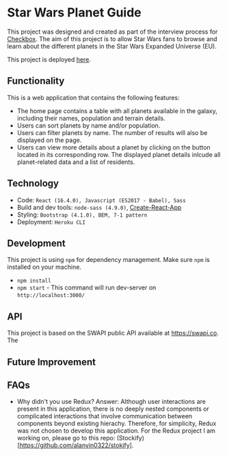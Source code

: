 # Star Wars Planet Guide

This project was designed and created as part of the interview process for [Checkbox](https://www.checkbox.ai/). The aim of this project is to allow Star Wars fans to browse and learn about the different planets in the Star Wars Expanded Universe (EU).

This project is deployed [here](https://star-wars-planet-guide.herokuapp.com/).

## Functionality
This is a web application that contains the following features:
- The home page contains a table with all planets available in the galaxy, including their names, population and terrain details.
- Users can sort planets by name and/or population.
- Users can filter planets by name. The number of results will also be displayed on the page.
- Users can view more details about a planet by clicking on the button located in its corresponding row. The displayed planet details inlcude all planet-related data and a list of residents.

## Technology
- Code: `React (16.4.0), Javascript (ES2017 - Babel), Sass`
- Build and dev tools: `node-sass (4.9.0)`, [Create-React-App](https://github.com/facebook/create-react-app)
- Styling: `Bootstrap (4.1.0), BEM, 7-1 pattern`
- Deployment: `Heroku CLI`
## Development
This project is using `npm` for dependency management.  Make sure `npm` is installed on your machine.
- `npm install`
- `npm start` - This command will run dev-server on `http://localhost:3000/`
## API
This project is based on the SWAPI public API available at https://swapi.co. The 

## Future Improvement

### 

## FAQs
- Why didn't you use Redux?
Answer: Although user interactions are present in this application, there is no deeply nested components or complicated interactions that involve communication between components beyond existing hierachy. Therefore, for simplicity, Redux was not chosen to develop this application. For the Redux project I am working on, please go to this repo: (Stockify)[https://github.com/alanyin0322/stokify].

